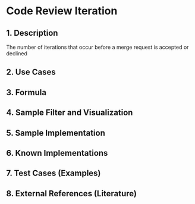 # Code Review Iteration

## 1. Description
The number of iterations that occur before a merge request is accepted or declined

## 2. Use Cases

## 3. Formula

## 4. Sample Filter and Visualization

## 5. Sample Implementation

## 6. Known Implementations

## 7. Test Cases (Examples)

## 8. External References (Literature)
